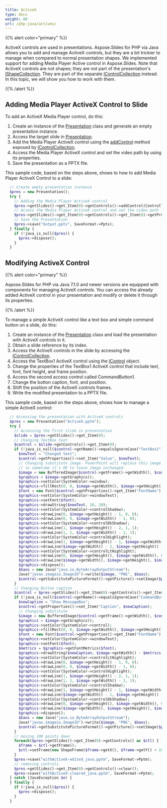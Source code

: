 ```yaml
---
title: ActiveX
type: docs
weight: 80
url: /php-java/activex/
---
```



{{% alert color="primary" %}} 

ActiveX controls are used in presentations. Aspose.Slides for PHP via Java allows you to add and manage ActiveX controls, but they are a bit trickier to manage when compared to normal presentation shapes. We implemented support for adding Media Player Active control in Aspose.Slides. Note that ActiveX controls are not shapes; they are not part of the presentation's [IShapeCollection](https://reference.aspose.com/slides/php-java/aspose.slides/interfaces/IShapeCollection). They are part of the separate [IControlCollection](https://reference.aspose.com/slides/php-java/aspose.slides/interfaces/IControlCollection) instead. In this topic, we will show you how to work with them.

{{% /alert %}} 

## **Adding Media Player ActiveX Control to Slide**
To add an ActiveX Media Player control, do this:

1. Create an instance of the [Presentation](https://reference.aspose.com/slides/php-java/aspose.slides/presentation) class and generate an empty presentation instance.
1. Access the target slide in [Presentation](https://reference.aspose.com/slides/php-java/aspose.slides/presentation).
1. Add the Media Player ActiveX control using the [addControl](https://reference.aspose.com/slides/php-java/aspose.slides/IControlCollection#addControl-int-float-float-float-float-) method exposed by [IControlCollection](https://reference.aspose.com/slides/php-java/aspose.slides/interfaces/IControlCollection).
1. Access the Media Player ActiveX control and set the video path by using its properties.
1. Save the presentation as a PPTX file.

This sample code, based on the steps above, shows to how to add Media Player ActiveX Control to a slide:

```php
  // Create empty presentation instance
  $pres = new Presentation();
  try {
    // Adding the Media Player ActiveX control
    $pres->getSlides()->get_Item(0)->getControls()->addControl(ControlType->WindowsMediaPlayer, 100, 100, 400, 400);
    // Access the Media Player ActiveX control and set the video path
    $pres->getSlides()->get_Item(0)->getControls()->get_Item(0)->getProperties()->set_Item("URL", "Wildlife.wmv");
    // Save the Presentation
    $pres->save("Output.pptx", SaveFormat->Pptx);
  } finally {
    if (!java_is_null($pres)) {
      $pres->dispose();
    }
  }
```

## **Modifying ActiveX Control**
{{% alert color="primary" %}} 

Aspose.Slides for PHP via Java 7.1.0 and newer versions are equipped with components for managing ActiveX controls. You can access the already added ActiveX control in your presentation and modify or delete it through its properties.

{{% /alert %}} 

To manage a simple ActiveX control like a text box and simple command button on a slide, do this:

1. Create an instance of the [Presentation](https://reference.aspose.com/slides/php-java/aspose.slides/presentation) class and load the presentation with ActiveX controls in it.
1. Obtain a slide reference by its index.
1. Access the ActiveX controls in the slide by accessing the [IControlCollection](https://reference.aspose.com/slides/php-java/aspose.slides/interfaces/IControlCollection).
1. Access the TextBox1 ActiveX control using the [IControl](https://reference.aspose.com/slides/php-java/aspose.slides/interfaces/IControl) object.
1. Change the properties of the TextBox1 ActiveX control that include text, font, font height, and frame position.
1. Access the second access control called CommandButton1.
1. Change the button caption, font, and position.
1. Shift the position of the ActiveX controls frames.
1. Write the modified presentation to a PPTX file.

This sample code, based on the steps above, shows how to manage a simple ActiveX control: 

```php
  // Accessing the presentation with ActiveX controls
  $pres = new Presentation("ActiveX.pptm");
  try {
    // Accessing the first slide in presentation
    $slide = $pres->getSlides()->get_Item(0);
    // changing TextBox text
    $control = $slide->getControls()->get_Item(0);
    if (!java_is_null($control->getName()->equalsIgnoreCase("TextBox1") && $control->getProperties())) {
      $newText = "Changed text";
      $control->getProperties()->set_Item("Value", $newText);
      // Changing substitute image. PowerPoint will replace this image during activeX activation,
      // so sometime it's OK to leave image unchanged.
      $image = new BufferedImage($control->getFrame()->getWidth(), $control->getFrame()->getHeight(), BufferedImage->TYPE_INT_ARGB);
      $graphics = $image->getGraphics();
      $graphics->setColor(SystemColor->window);
      $graphics->fillRect(0, 0, $image->getWidth(), $image->getHeight());
      $font = new Font($control->getProperties()->get_Item("FontName"), Font->PLAIN, 16);
      $graphics->setColor(SystemColor->windowText);
      $graphics->setFont($font);
      $graphics->drawString($newText, 10, 20);
      $graphics->setColor(SystemColor->controlShadow);
      $graphics->drawLine(0, $image->getHeight() - 1, 0, 0);
      $graphics->drawLine(0, 0, $image->getWidth() - 1, 0);
      $graphics->setColor(SystemColor->controlDkShadow);
      $graphics->drawLine(1, $image->getHeight() - 2, 1, 1);
      $graphics->drawLine(1, 1, $image->getWidth() - 2, 1);
      $graphics->setColor(SystemColor->controlHighlight);
      $graphics->drawLine(1, $image->getHeight() - 1, $image->getWidth() - 1, $image->getHeight() - 1);
      $graphics->drawLine($image->getWidth() - 1, $image->getHeight() - 1, $image->getWidth() - 1, 1);
      $graphics->setColor(SystemColor->controlLtHighlight);
      $graphics->drawLine(0, $image->getHeight(), $image->getWidth(), $image->getHeight());
      $graphics->drawLine($image->getWidth(), $image->getHeight(), $image->getWidth(), 0);
      $graphics->dispose();
      $baos = new Java("java.io.ByteArrayOutputStream");
      Java("javax.imageio.ImageIO")->write($image, "PNG", $baos);
      $control->getSubstitutePictureFormat()->getPicture()->setImage($pres->getImages()->addImage($baos->toByteArray()));
    }
    // Changing Button caption
    $control = $pres->getSlides()->get_Item(0)->getControls()->get_Item(1);
    if (!java_is_null($control->getName()->equalsIgnoreCase("CommandButton1") && $control->getProperties())) {
      $newCaption = "Show MessageBox";
      $control->getProperties()->set_Item("Caption", $newCaption);
      // Changing substitute
      $image = new BufferedImage($control->getFrame()->getWidth(), $control->getFrame()->getHeight(), BufferedImage->TYPE_INT_ARGB);
      $graphics = $image->getGraphics();
      $graphics->setColor(SystemColor->control);
      $graphics->fillRect(0, 0, $image->getWidth(), $image->getHeight());
      $font = new Font($control->getProperties()->get_Item("FontName"), Font->PLAIN, 16);
      $graphics->setColor(SystemColor->windowText);
      $graphics->setFont($font);
      $metrics = $graphics->getFontMetrics($font);
      $graphics->drawString($newCaption, $image->getWidth() - $metrics->stringWidth($newCaption) / 2, 20);
      $graphics->setColor(SystemColor->controlLtHighlight);
      $graphics->drawLine(0, $image->getHeight() - 1, 0, 0);
      $graphics->drawLine(0, 0, $image->getWidth() - 1, 0);
      $graphics->setColor(SystemColor->controlHighlight);
      $graphics->drawLine(1, $image->getHeight() - 2, 1, 1);
      $graphics->drawLine(1, 1, $image->getWidth() - 2, 1);
      $graphics->setColor(SystemColor->controlShadow);
      $graphics->drawLine(1, $image->getHeight() - 1, $image->getWidth() - 1, $image->getHeight() - 1);
      $graphics->drawLine($image->getWidth() - 1, $image->getHeight() - 1, $image->getWidth() - 1, 1);
      $graphics->setColor(SystemColor->controlDkShadow);
      $graphics->drawLine(0, $image->getHeight(), $image->getWidth(), $image->getHeight());
      $graphics->drawLine($image->getWidth(), $image->getHeight(), $image->getWidth(), 0);
      $graphics->dispose();
      $baos = new Java("java.io.ByteArrayOutputStream");
      Java("javax.imageio.ImageIO")->write($image, "PNG", $baos);
      $control->getSubstitutePictureFormat()->getPicture()->setImage($pres->getImages()->addImage($baos->toByteArray()));
    }
    // moving 100 points down
    foreach($pres->getSlides()->get_Item(0)->getControls() as $ctl) {
      $frame = $ctl->getFrame();
      $ctl->setFrame(new ShapeFrame($frame->getX(), $frame->getY() + 100, $frame->getWidth(), $frame->getHeight(), $frame->getFlipH(), $frame->getFlipV(), $frame->getRotation()));
    }
    $pres->save("withActiveX-edited_java.pptm", SaveFormat->Pptm);
    // removing controls
    $pres->getSlides()->get_Item(0)->getControls()->clear();
    $pres->save("withActiveX-cleared_java.pptm", SaveFormat->Pptm);
  } catch (JavaException $e) {
  } finally {
    if (!java_is_null($pres)) {
      $pres->dispose();
    }
  }
```
